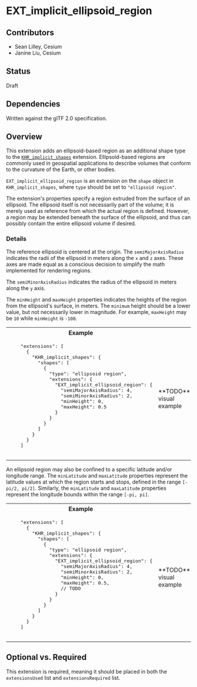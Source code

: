# EXT_implicit_ellipsoid_region

## Contributors
- Sean Lilley, Cesium
- Janine Liu, Cesium

## Status
Draft

## Dependencies
Written against the glTF 2.0 specification.

## Overview

This extension adds an ellipsoid-based region as an additional shape type to the [`KHR_implicit_shapes`](TODO) extension. Ellipsoid-based regions are commonly used in geospatial applications to describe volumes that conform to the curvature of the Earth, or other bodies.

`EXT_implicit_ellipsoid_region` is an extension on the `shape` object in `KHR_implicit_shapes`, where `type` should be set to `"ellipsoid region"`.

The extension's properties specify a region extruded from the surface of an ellipsoid. The ellipsoid itself is not necessarily part of the volume; it is merely used as reference from which the actual region is defined. However, a region may be extended beneath the surface of the ellipsoid, and thus can possibly contain the entire ellipsoid volume if desired.

### Details

The reference ellipsoid is centered at the origin. The `semiMajorAxisRadius` indicates the radii of the ellipsoid in meters along the `x` and `z` axes. These axes are made equal as a conscious decision to simplify the math implemented for rendering regions.

The `semiMinorAxisRadius` indicates the radius of the ellipsoid in meters along the `y` axis.

The `minHeight` and `maxHeight` properties indicates the heights of the region from the ellipsoid's surface, in meters. The `minimum` height should be a lower value, but not necessarily lower in magnitude. For example, `maxHeight` may be `10` while `minHeight` is `-100`.

<table>
  <tr>
    <th>
    Example
    </th>
  </tr>
  <tr>
    <td><pre>
    "extensions": [
      {
        "KHR_implicit_shapes": {
          "shapes": [
            {
              "type": "ellipsoid region",
              "extensions": {
                "EXT_implicit_ellipsoid_region": {
                  "semiMajorAxisRadius": 4,
                  "semiMinorAxisRadius": 2,
                  "minHeight": 0,
                  "maxHeight": 0.5
                }
              }
            }
          ]
        }
      }
    ]
    </pre></td>
    <td>
    **TODO** visual example
    </td>
  </tr>
</table>

An ellipsoid region may also be confined to a specific latitude and/or longitude range. The `minLatitude` and `maxLatitude` properties represent the latitude values at which the region starts and stops, defined in the range `[-pi/2, pi/2]`. Similarly, the `minLatitude` and `maxLatitude` properties represent the longitude bounds within the range `[-pi, pi]`.

<table>
  <tr>
    <th>
    Example
    </th>
  </tr>
  <tr>
    <td><pre>
    "extensions": [
      {
        "KHR_implicit_shapes": {
          "shapes": [
            {
              "type": "ellipsoid region",
              "extensions": {
                "EXT_implicit_ellipsoid_region": {
                  "semiMajorAxisRadius": 4,
                  "semiMinorAxisRadius": 2,
                  "minHeight": 0,
                  "maxHeight": 0.5,
                  // TODO
                }
              }
            }
          ]
        }
      }
    ]
    </pre></td>
    <td>
    **TODO** visual example
    </td>
  </tr>
</table>

## Optional vs. Required
This extension is required, meaning it should be placed in both the `extensionsUsed` list and `extensionsRequired` list.